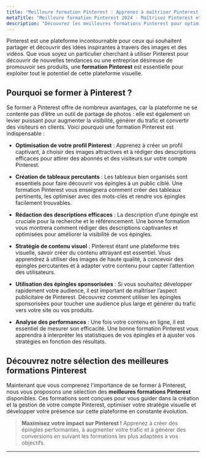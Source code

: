 ```yaml
---
title: "Meilleure formation Pinterest : Apprenez à maîtriser Pinterest et boostez votre visibilité"
metaTitle: "Meilleure formation Pinterest 2024 - Maîtrisez Pinterest et développez votre présence en ligne | formation-avis.eu"
description: "Découvrez les meilleures formations Pinterest pour optimiser vos épingles, augmenter votre trafic et réussir votre stratégie marketing sur Pinterest."
---
```


Pinterest est une plateforme incontournable pour ceux qui souhaitent partager et découvrir des idées inspirantes à travers des images et des vidéos. Que vous soyez un particulier cherchant à utiliser Pinterest pour découvrir de nouvelles tendances ou une entreprise désireuse de promouvoir ses produits, une **formation Pinterest** est essentielle pour exploiter tout le potentiel de cette plateforme visuelle.

## Pourquoi se former à Pinterest ?

Se former à Pinterest offre de nombreux avantages, car la plateforme ne se contente pas d’être un outil de partage de photos : elle est également un levier puissant pour augmenter la visibilité, générer du trafic et convertir des visiteurs en clients. Voici pourquoi une formation Pinterest est indispensable :

- **Optimisation de votre profil Pinterest** : Apprenez à créer un profil captivant, à choisir des images attractives et à rédiger des descriptions efficaces pour attirer des abonnés et des visiteurs sur votre compte Pinterest.

- **Création de tableaux percutants** : Les tableaux bien organisés sont essentiels pour faire découvrir vos épingles à un public ciblé. Une formation Pinterest vous enseignera comment créer des tableaux pertinents, les optimiser avec des mots-clés et rendre vos épingles facilement trouvables.

- **Rédaction des descriptions efficaces** : La description d’une épingle est cruciale pour la recherche et le référencement. Une bonne formation vous montrera comment rédiger des descriptions captivantes et optimisées pour améliorer la visibilité de vos épingles.

- **Stratégie de contenu visuel** : Pinterest étant une plateforme très visuelle, savoir créer du contenu attrayant est essentiel. Vous apprendrez à utiliser des images de haute qualité, à concevoir des épingles percutantes et à adapter votre contenu pour capter l’attention des utilisateurs.

- **Utilisation des épingles sponsorisées** : Si vous souhaitez développer rapidement votre audience, il est important de maîtriser l’aspect publicitaire de Pinterest. Découvrez comment utiliser les épingles sponsorisées pour toucher une audience plus large et générer du trafic vers votre site ou vos produits.

- **Analyse des performances** : Une fois votre contenu en ligne, il est essentiel de mesurer son efficacité. Une bonne formation Pinterest vous apprendra à interpréter les statistiques de vos épingles et à ajuster vos stratégies en fonction des résultats.

## Découvrez notre sélection des meilleures formations Pinterest

Maintenant que vous comprenez l'importance de se former à Pinterest, nous vous proposons une sélection des **meilleures formations Pinterest** disponibles. Ces formations sont conçues pour vous guider dans la création et la gestion de votre compte Pinterest, optimiser votre stratégie visuelle et développer votre présence sur cette plateforme en constante évolution.

> **Maximisez votre impact sur Pinterest !** Apprenez à créer des épingles performantes, à augmenter votre trafic et à générer des conversions en suivant les formations les plus adaptées à vos objectifs.

---